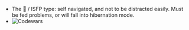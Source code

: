 - The 🦔 / ISFP type: self navigated, and not to be distracted easily. Must be fed problems, or will fall into hibernation mode.
- ![Codewars](https://www.codewars.com/users/chomp/badges/micro)

